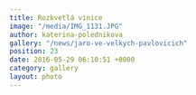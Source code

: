 ```yaml
---
title: Rozkvetlá vinice
image: "/media/IMG_1131.JPG"
author: katerina-polednikova
gallery: "/news/jaro-ve-velkych-pavlovicich"
position: 23
date: 2016-05-29 06:10:51 +0000
category: gallery
layout: photo
---
```

